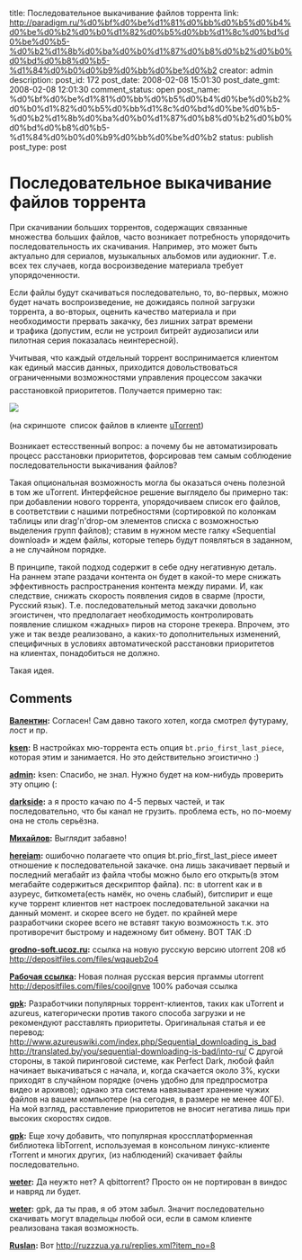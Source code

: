 title: Последовательное выкачивание файлов торрента
link: http://paradigm.ru/%d0%bf%d0%be%d1%81%d0%bb%d0%b5%d0%b4%d0%be%d0%b2%d0%b0%d1%82%d0%b5%d0%bb%d1%8c%d0%bd%d0%be%d0%b5-%d0%b2%d1%8b%d0%ba%d0%b0%d1%87%d0%b8%d0%b2%d0%b0%d0%bd%d0%b8%d0%b5-%d1%84%d0%b0%d0%b9%d0%bb%d0%be%d0%b2
creator: admin
description: 
post_id: 172
post_date: 2008-02-08 15:01:30
post_date_gmt: 2008-02-08 12:01:30
comment_status: open
post_name: %d0%bf%d0%be%d1%81%d0%bb%d0%b5%d0%b4%d0%be%d0%b2%d0%b0%d1%82%d0%b5%d0%bb%d1%8c%d0%bd%d0%be%d0%b5-%d0%b2%d1%8b%d0%ba%d0%b0%d1%87%d0%b8%d0%b2%d0%b0%d0%bd%d0%b8%d0%b5-%d1%84%d0%b0%d0%b9%d0%bb%d0%be%d0%b2
status: publish
post_type: post

# Последовательное выкачивание файлов торрента

При скачивании больших торрентов, содержащих связанные множества больших файлов, часто возникает потребность упорядочить последовательность их скачивания. Например, это может быть актуально для сериалов, музыкальных альбомов или аудиокниг. Т.е. всех тех случаев, когда восроизведение материала требует упорядоченности.

Если файлы будут скачиваться последовательно, то, во-первых, можно будет начать воспроизведение, не дожидаясь полной загрузки торрента, а во-вторых, оценить качество материала и при необходимости прервать закачку, без лишних затрат времени и трафика (допустим, если не устроил битрейт аудиозаписи или пилотная серия показалась неинтересной).

Учитывая, что каждый отдельный торрент воспринимается клиентом как единый массив данных, приходится довольствоваться ограниченными возможностями управления процессом закачки  расстановкой приоритетов. Получается примерно так:

![](/;-\)/2008/02/priority.png)

(на скриншоте  список файлов в клиенте [uTorrent](http://utorrent.com/))

Возникает естесственный вопрос: а почему бы не автоматизировать процесс расстановки приоритетов, форсировав тем самым соблюдение последовательности выкачивания файлов? 

Такая опциональная возможность могла бы оказаться очень полезной в том же uTorrent. Интерфейсное решение выглядело бы примерно так: при добавлении нового торрента, упорядочиваем список его файлов, в соответствии с нашими потребностями (сортировкой по колонкам таблицы или drag'n'drop-ом элементов списка с возможностью выделения групп файлов); ставим в нужном месте галку «Sequential download» и ждем файлы, которые теперь будут появляться в заданном, а не случайном порядке.

В принципе, такой подход содержит в себе одну негативную деталь. На раннем этапе раздачи контента он будет в какой-то мере снижать эффективность распространения контента между пирами. И, как следствие, снижать скорость появления сидов в сварме (прости, Русский язык). Т.е. последовательный метод закачки довольно эгоистичен, что предполагает необходимость контролировать появление слишком «жадных» пиров на стороне трекера. Впрочем, это уже и так везде реализовано, а каких-то дополнительных изменений, специфичных в условиях автоматической расстановки приоритетов на клиентах, понадобиться не должно.

Такая идея.

## Comments

**[Валентин](#288 "2008-02-08 15:56:51"):** Согласен! Сам давно такого хотел, когда смотрел футураму, лост и пр.

**[ksen](#289 "2008-02-08 16:56:32"):** В настройках мю-торрента есть опция `bt.prio_first_last_piece`, которая этим и занимается. Но это действительно эгоистично :)

**[admin](#290 "2008-02-08 17:32:39"):** ksen: Спасибо, не знал. Нужно будет на ком-нибудь проверить эту опцию (:

**[darkside](#291 "2008-02-08 18:05:37"):** а я просто качаю по 4-5 первых частей, и так последовательно, что бы канал не грузить. проблема есть, но по-моему она не столь серьёзна.

**[Михайлов](#311 "2008-02-16 20:29:50"):** Выглядит забавно!

**[hereiam](#3950 "2008-10-24 18:22:42"):** ошибочно полагаете что опция bt.prio_first_last_piece имеет отношение к последовательной закачке. она лишь закачивает первый и последний мегабайт из файла чтобы можно было его открыть(в этом мегабайте содержиться дескриптор файла). пс: в utorrent как и в азуреус, биткомета(есть намёк, но очень слабый), битспирит и еще куче торрент клиентов нет настроек последовательной закачки на данный момент. и скорее всего не будет. по крайней мере разработчики скорее всего не вставят такую возможность т.к. это противоречит быстрому и надежному бит обмену. ВОТ ТАК :D

**[grodno-soft.ucoz.ru](#9859 "2008-12-07 00:34:54"):** ссылка на новую русскую версию utorrent 208 кб http://depositfiles.com/files/wqaueb2o4

**[Рабочая ссылка](#10203 "2008-12-08 20:31:51"):** Новая полная русская версия пргаммы utorrent http://depositfiles.com/files/coojlgnve 100% рабочая ссылка

**[gpk](#40284 "2009-11-25 09:06:06"):** Разработчики популярных торрент-клиентов, таких как uTorrent и azureus, категорически против такого способа загрузки и не рекомендуют расставлять приоритеты. Оригинальная статья и ее перевод: http://www.azureuswiki.com/index.php/Sequential_downloading_is_bad http://translated.by/you/sequential-downloading-is-bad/into-ru/ С другой стороны, в такой пиринговой системе, как Perfect Dark, любой файл начинает выкачиваться с начала, и, когда скачается около 3%, куски приходят в случайном порядке (очень удобно для предпросмотра видео и архивов); однако эта система навязывает хранение чужих файлов на вашем компьютере (на сегодня, в размере не менее 40ГБ). На мой взгляд, расставление приоритетов не вносит негатива лишь при высоких скоростях сидов.

**[gpk](#40286 "2009-11-25 09:25:22"):** Еще хочу добавить, что популярная кроссплатформенная библиотека libTorrent, используемая в консольном линукс-клиенте rTorrent и многих других, (из наблюдений) скачивает файлы последовательно.

**[weter](#40245 "2009-11-23 22:31:10"):** Да неужто нет? А qbittorrent? Просто он не портирован в виндос и навряд ли будет.

**[weter](#42511 "2010-01-30 19:24:51"):** gpk, да ты прав, я об этом забыл. Значит последовательно скачивать могут владельцы любой оси, если в самом клиенте реализована такая возможность.

**[Ruslan](#43163 "2010-02-21 22:29:45"):** Вот http://ruzzzua.ya.ru/replies.xml?item_no=8

